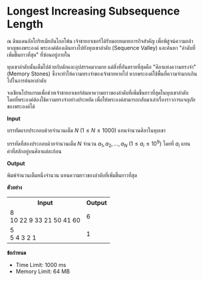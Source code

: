 
# Longest Increasing Subsequence Length

ณ ดินแดนอัลโกริทเมียอันไกลโพ้น เจ้าชายอาเธอร์ได้รับมอบหมายภารกิจสำคัญ เพื่อพิสูจน์ความกล้าหาญของพระองค์ พระองค์ต้องเดินทางไปยังหุบเขาลำดับ (Sequence Valley) และค้นหา "ลำดับที่เพิ่มขึ้นยาวที่สุด" ที่ซ่อนอยู่ภายใน

หุบเขาลำดับนั้นเต็มไปด้วยกับดักและอุปสรรคมากมาย แต่สิ่งที่อันตรายที่สุดคือ "ศิลาแห่งความทรงจำ" (Memory Stones) ซึ่งจะทำให้ความทรงจำของเจ้าชายหายไป หากพระองค์ใช้พื้นที่ความจำมากเกินไปในการค้นหาลำดับ

จงเขียนโปรแกรมเพื่อช่วยเจ้าชายอาเธอร์ค้นหาความยาวของลำดับที่เพิ่มขึ้นยาวที่สุดในหุบเขาลำดับ โดยที่พระองค์ต้องใช้ความทรงจำอย่างประหยัด เพื่อให้พระองค์สามารถกลับมาเล่าเรื่องราวการผจญภัยของพระองค์ได้

**Input**

บรรทัดแรกประกอบด้วยจำนวนเต็ม $N$ $(1 \leq N \leq 1000)$ แทนจำนวนศิลาในหุบเขา

บรรทัดที่สองประกอบด้วยจำนวนเต็ม $N$ จำนวน $a_1, a_2, ..., a_N$ $(1 \leq a_i \leq 10^9)$ โดยที่ $a_i$ แทนค่าที่สลักอยู่บนศิลาแต่ละก้อน

**Output**

พิมพ์จำนวนเต็มหนึ่งจำนวน แทนความยาวของลำดับที่เพิ่มขึ้นยาวที่สุด

**ตัวอย่าง**

<table>
<tr>
<th>Input</th>
<th>Output</th>
</tr>
<tr>
<td>
8<br>
10 22 9 33 21 50 41 60
</td>
<td>
6
</td>
</tr>
<tr>
<td>
5<br>
5 4 3 2 1
</td>
<td>
1
</td>
</tr>
</table>

**ข้อกำหนด**

*   Time Limit: 1000 ms
*   Memory Limit: 64 MB

